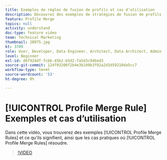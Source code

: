 ```yaml
---
title: Exemples de règles de fusion de profils et cas d’utilisation
description: Découvrez des exemples de stratégies de fusion de profils et ce qu’elles signifient, ainsi que les cas pratiques résolus par les stratégies de fusion de profils.
feature: Profile Merge
topics: null
activity: understand
doc-type: feature video
team: Technical Marketing
thumbnail: 28975.jpg
kt: 3709
role: User, Developer, Data Engineer, Architect, Data Architect, Admin, Leader
level: Beginner
exl-id: d6f924df-fcbb-45b2-b5d2-fa5d3c94bed3
source-git-commit: 124f03208f2b4e3b109b3f02a2d3d59210da5cc7
workflow-type: tm+mt
source-wordcount: '53'
ht-degree: 0%

---
```


# [!UICONTROL Profile Merge Rule] Exemples et cas d’utilisation

Dans cette vidéo, vous trouverez des exemples [!UICONTROL Profile Merge Rules] et ce qu’ils signifient, ainsi que les cas pratiques où [!UICONTROL Profile Merge Rules] résoudre.

>[!VIDEO](https://video.tv.adobe.com/v/28975/?quality=12)

